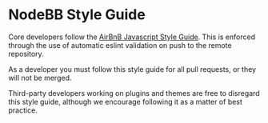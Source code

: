 # NodeBB Style Guide

Core developers follow the [AirBnB Javascript Style Guide](https://github.com/airbnb/javascript/blob/master/README.md). This is enforced through the use of automatic eslint validation on push to the remote repository.

As a developer you must follow this style guide for all pull requests, or they will not be merged.

Third-party developers working on plugins and themes are free to disregard this style guide, although we encourage following it as a matter of best practice.